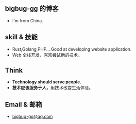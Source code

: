 ## bigbug-gg 的博客
* I'm from China.

## skill & 技能

* Rust,Golang,PHP... Good at developing website application.
* Web 全栈开发，喜欢尝试新的技术。

## Think
* **Technology should serve people.**
* **技术应该服务于人**，用技术改变生活体验。

## Email & 邮箱
* bigbug-gg@qq.com
